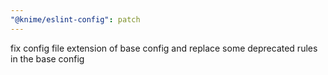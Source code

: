 ```yaml
---
"@knime/eslint-config": patch
---
```


fix config file extension of base config and replace some deprecated rules in the base config
